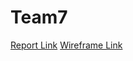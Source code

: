 # Team7
[Report Link](https://gitlab.com/comp30860/2021/team7/-/blob/master/Report.pdf)
[Wireframe Link](https://gitlab.com/comp30860/2021/team7/-/blob/master/Wireframe%20for%20website.pdf)


